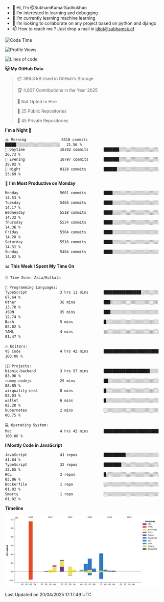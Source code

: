 - 👋 Hi, I’m @SubhamKumarSadhukhan
- 👀 I’m interested in learning and debugging
- 🌱 I’m currently learning machine learning
- 💞️ I’m looking to collaborate on any project based on python and django
- 📫 How to reach me ?
      Just drop a mail in idiot@subhamsk.cf

<!---
SubhamKumarSadhukhan/SubhamKumarSadhukhan is a ✨ special ✨ repository because its `README.md` (this file) appears on your GitHub profile.
You can click the Preview link to take a look at your changes.
--->


<!--START_SECTION:waka-->
![Code Time](http://img.shields.io/badge/Code%20Time-2%2C834%20hrs%203%20mins-blue)

![Profile Views](http://img.shields.io/badge/Profile%20Views-1-blue)

![Lines of code](https://img.shields.io/badge/From%20Hello%20World%20I%27ve%20Written-2.8%20million%20lines%20of%20code-blue)

**🐱 My GitHub Data** 

> 📦 388.3 kB Used in GitHub's Storage 
 > 
> 🏆 4,807 Contributions in the Year 2025
 > 
> 🚫 Not Opted to Hire
 > 
> 📜 25 Public Repositories 
 > 
> 🔑 45 Private Repositories 
 > 
**I'm a Night 🦉** 

```text
🌞 Morning                8310 commits        █████░░░░░░░░░░░░░░░░░░░░   21.56 % 
🌆 Daytime                10302 commits       ███████░░░░░░░░░░░░░░░░░░   26.73 % 
🌃 Evening                10797 commits       ███████░░░░░░░░░░░░░░░░░░   28.02 % 
🌙 Night                  9128 commits        ██████░░░░░░░░░░░░░░░░░░░   23.69 % 
```
📅 **I'm Most Productive on Monday** 

```text
Monday                   5601 commits        ████░░░░░░░░░░░░░░░░░░░░░   14.53 % 
Tuesday                  5460 commits        ████░░░░░░░░░░░░░░░░░░░░░   14.17 % 
Wednesday                5518 commits        ████░░░░░░░░░░░░░░░░░░░░░   14.32 % 
Thursday                 5534 commits        ████░░░░░░░░░░░░░░░░░░░░░   14.36 % 
Friday                   5504 commits        ████░░░░░░░░░░░░░░░░░░░░░   14.28 % 
Saturday                 5516 commits        ████░░░░░░░░░░░░░░░░░░░░░   14.31 % 
Sunday                   5404 commits        ████░░░░░░░░░░░░░░░░░░░░░   14.02 % 
```


📊 **This Week I Spent My Time On** 

```text
🕑︎ Time Zone: Asia/Kolkata

💬 Programming Languages: 
TypeScript               3 hrs 11 mins       █████████████████░░░░░░░░   67.64 % 
Other                    38 mins             ███░░░░░░░░░░░░░░░░░░░░░░   13.78 % 
JSON                     35 mins             ███░░░░░░░░░░░░░░░░░░░░░░   12.74 % 
Bash                     5 mins              █░░░░░░░░░░░░░░░░░░░░░░░░   02.02 % 
YAML                     4 mins              ░░░░░░░░░░░░░░░░░░░░░░░░░   01.47 % 

🔥 Editors: 
VS Code                  4 hrs 42 mins       █████████████████████████   100.00 % 

🐱‍💻 Projects: 
bionic-backend           3 hrs 57 mins       █████████████████████░░░░   83.96 % 
rummy-nodejs             25 mins             ██░░░░░░░░░░░░░░░░░░░░░░░   08.85 % 
airquality-nest          8 mins              █░░░░░░░░░░░░░░░░░░░░░░░░   03.03 % 
wallet                   6 mins              █░░░░░░░░░░░░░░░░░░░░░░░░   02.20 % 
kubernetes               2 mins              ░░░░░░░░░░░░░░░░░░░░░░░░░   00.75 % 

💻 Operating System: 
Mac                      4 hrs 42 mins       █████████████████████████   100.00 % 
```

**I Mostly Code in JavaScript** 

```text
JavaScript               41 repos            ██████████░░░░░░░░░░░░░░░   41.84 % 
TypeScript               32 repos            ████████░░░░░░░░░░░░░░░░░   32.65 % 
HCL                      3 repos             █░░░░░░░░░░░░░░░░░░░░░░░░   03.06 % 
Dockerfile               1 repo              ░░░░░░░░░░░░░░░░░░░░░░░░░   01.02 % 
Smarty                   1 repo              ░░░░░░░░░░░░░░░░░░░░░░░░░   01.02 % 
```



**Timeline**

![Lines of Code chart](https://raw.githubusercontent.com/SubhamKumarSadhukhan/SubhamKumarSadhukhan/main/assets/bar_graph.png)


 Last Updated on 20/04/2025 17:17:49 UTC
<!--END_SECTION:waka-->
